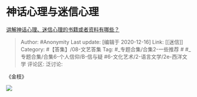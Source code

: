# 神话心理与迷信心理
[讲解神话心理、迷信心理的书籍或者资料有哪些？](https://www.zhihu.com/question/406291988/answer/1336980709)

> Author: #Anonymity
> Last update: [编辑于 2020-12-16]
> Link: [[迷信]]
> Category: #【答集】/08-文艺答集
> Tag: #_专题合集/合集2-一些推荐 # #_专题合集/合集6-个人信仰/B-信与疑 #6-文化艺术/2-语言文学/2e-西洋文学
> 评论区:
> 泛讨论:

《金枝》

![](https://pic2.zhimg.com/50/v2-5e85717332414e414ec9e2b9b14a7f83_hd.jpg?source=1940ef5c)
